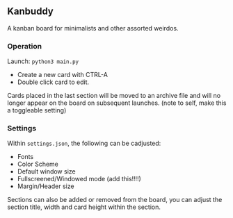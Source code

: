 ## Kanbuddy
A kanban board for minimalists and other assorted weirdos.

### Operation
Launch: ``python3 main.py``
- Create a new card with CTRL-A
- Double click card to edit.

Cards placed in the last section will be moved to an archive file and will no longer appear on the board on subsequent launches. (note to self, make this a toggleable setting)

### Settings
Within ``settings.json``, the following can be cadjusted:
- Fonts
- Color Scheme
- Default window size
- Fullscreened/Windowed mode (add this!!!!)
- Margin/Header size

Sections can also be added or removed from the board, you can adjust the section title, width and card height within the section.
